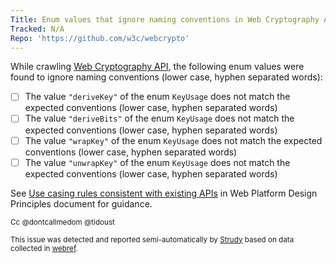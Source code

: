 ```yaml
---
Title: Enum values that ignore naming conventions in Web Cryptography API
Tracked: N/A
Repo: 'https://github.com/w3c/webcrypto'
---
```


While crawling [Web Cryptography API](https://w3c.github.io/webcrypto/), the following enum values were found to ignore naming conventions (lower case, hyphen separated words):
* [ ] The value `"deriveKey"` of the enum `KeyUsage` does not match the expected conventions (lower case, hyphen separated words)
* [ ] The value `"deriveBits"` of the enum `KeyUsage` does not match the expected conventions (lower case, hyphen separated words)
* [ ] The value `"wrapKey"` of the enum `KeyUsage` does not match the expected conventions (lower case, hyphen separated words)
* [ ] The value `"unwrapKey"` of the enum `KeyUsage` does not match the expected conventions (lower case, hyphen separated words)

See [Use casing rules consistent with existing APIs](https://w3ctag.github.io/design-principles/#casing-rules) in Web Platform Design Principles document for guidance.

<sub>Cc @dontcallmedom @tidoust</sub>

<sub>This issue was detected and reported semi-automatically by [Strudy](https://github.com/w3c/strudy/) based on data collected in [webref](https://github.com/w3c/webref/).</sub>
